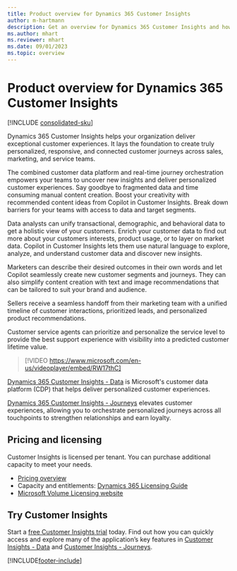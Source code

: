 ```yaml
---
title: Product overview for Dynamics 365 Customer Insights 
author: m-hartmann
description: Get an overview for Dynamics 365 Customer Insights and how your organization can benefit from the broad set of features.
ms.author: mhart
ms.reviewer: mhart
ms.date: 09/01/2023
ms.topic: overview
---
```


# Product overview for Dynamics 365 Customer Insights

[!INCLUDE [consolidated-sku](data/includes/consolidated-sku.md)]

Dynamics 365 Customer Insights helps your organization deliver exceptional customer experiences. It lays the foundation to create truly personalized, responsive, and connected customer journeys across sales, marketing, and service teams.

The combined customer data platform and real-time journey orchestration empowers your teams to uncover new insights and deliver personalized customer experiences. Say goodbye to fragmented data and time consuming manual content creation. Boost your creativity with recommended content ideas from Copilot in Customer Insights. Break down barriers for your teams with access to data and target segments.

Data analysts can unify transactional, demographic, and behavioral data to get a holistic view of your customers. Enrich your customer data to find out more about your customers interests, product usage, or to layer on market data. Copilot in Customer Insights lets them use natural language to explore, analyze, and understand customer data and discover new insights.

Marketers can describe their desired outcomes in their own words and let Copilot seamlessly create new customer segments and journeys. They can also simplify content creation with text and image recommendations that can be tailored to suit your brand and audience.

Sellers receive a seamless handoff from their marketing team with a unified timeline of customer interactions, prioritized leads, and personalized product recommendations.

Customer service agents can prioritize and personalize the service level to provide the best support experience with visibility into a predicted customer lifetime value.

> [!VIDEO https://www.microsoft.com/en-us/videoplayer/embed/RW17thC]

[Dynamics 365 Customer Insights - Data](data/overview.md) is Microsoft's customer data platform (CDP) that helps deliver personalized customer experiences.

[Dynamics 365 Customer Insights - Journeys](journeys/overview.md) elevates customer experiences, allowing you to orchestrate personalized journeys across all touchpoints to strengthen relationships and earn loyalty.

## Pricing and licensing

Customer Insights is licensed per tenant. You can purchase additional capacity to meet your needs.

- [Pricing overview](https://dynamics.microsoft.com/ai/customer-insights/pricing/)
- Capacity and entitlements: [Dynamics 365 Licensing Guide](https://go.microsoft.com/fwlink/?LinkId=866544)
- [Microsoft Volume Licensing website](https://www.microsoft.com/licensing/how-to-buy/how-to-buy)

## Try Customer Insights

Start a [free Customer Insights trial](https://dynamics.microsoft.com/ai/customer-insights/) today. Find out how you can quickly access and explore many of the application’s key features in [Customer Insights - Data](data/trial-signup.md) and [Customer Insights - Journeys](journeys/trial-signup.md).

[!INCLUDE[footer-include](data/includes/footer-banner.md)]
